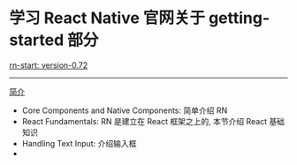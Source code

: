 # 学习 React Native 官网关于 getting-started 部分

[rn-start: version-0.72](https://reactnative.dev/docs/getting-started)

---

[简介](00Introduction.md)

- Core Components and Native Components: 简单介绍 RN
- React Fundamentals: RN 是建立在 React 框架之上的, 本节介绍 React 基础知识
- Handling Text Input: 介绍输入框
- 

